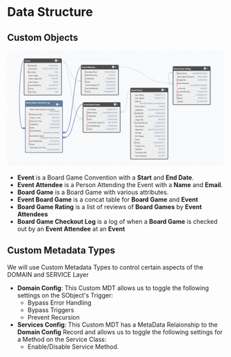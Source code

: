# Data Structure

## Custom Objects

![Data Schema](/images/Schema.png)

- **Event** is a Board Game Convention with a __Start__ and __End Date__.
- **Event Attendee** is a Person Attending the Event with a __Name__ and __Email__.
- **Board Game** is a Board Game with various attributes.
- **Event Board Game** is a concat table for **Board Game** and **Event**
- **Board Game Rating** is a list of reviews of **Board Games** by **Event Attendees**
- **Board Game Checkout Log** is a log of when a **Board Game** is checked out by an **Event Attendee** at an **Event**

## Custom Metadata Types

We will use Custom Metadata Types to control certain aspects of the DOMAIN and SERVICE Layer

- **Domain Config**: This Custom MDT allows us to toggle the following settings on the SObject's Trigger:
     - Bypass Error Handling
     - Bypass Triggers 
     - Prevent Recursion
- **Services Config**: This Custom MDT has a MetaData Relaionship to the **Domain Config** Record and allows us to toggle the following settings for a Method on the Service Class:
     - Enable/Disable Service Method.


